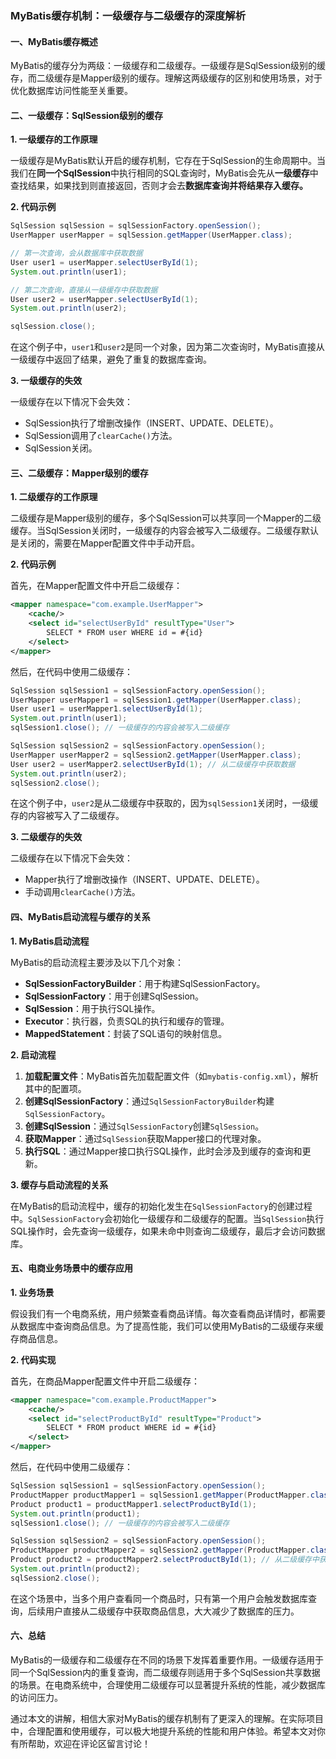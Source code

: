 ### MyBatis缓存机制：一级缓存与二级缓存的深度解析



#### 一、MyBatis缓存概述

MyBatis的缓存分为两级：一级缓存和二级缓存。一级缓存是SqlSession级别的缓存，而二级缓存是Mapper级别的缓存。理解这两级缓存的区别和使用场景，对于优化数据库访问性能至关重要。

#### 二、一级缓存：SqlSession级别的缓存

**1. 一级缓存的工作原理**

一级缓存是MyBatis默认开启的缓存机制，它存在于SqlSession的生命周期中。当我们在**同一个SqlSession**中执行相同的SQL查询时，MyBatis会先从**一级缓存**中查找结果，如果找到则直接返回，否则才会去**数据库查询并将结果存入缓存。**

**2. 代码示例**

```java
SqlSession sqlSession = sqlSessionFactory.openSession();
UserMapper userMapper = sqlSession.getMapper(UserMapper.class);

// 第一次查询，会从数据库中获取数据
User user1 = userMapper.selectUserById(1);
System.out.println(user1);

// 第二次查询，直接从一级缓存中获取数据
User user2 = userMapper.selectUserById(1);
System.out.println(user2);

sqlSession.close();
```

在这个例子中，`user1`和`user2`是同一个对象，因为第二次查询时，MyBatis直接从一级缓存中返回了结果，避免了重复的数据库查询。

**3. 一级缓存的失效**

一级缓存在以下情况下会失效：
- SqlSession执行了增删改操作（INSERT、UPDATE、DELETE）。
- SqlSession调用了`clearCache()`方法。
- SqlSession关闭。

#### 三、二级缓存：Mapper级别的缓存

**1. 二级缓存的工作原理**

二级缓存是Mapper级别的缓存，多个SqlSession可以共享同一个Mapper的二级缓存。当SqlSession关闭时，一级缓存的内容会被写入二级缓存。二级缓存默认是关闭的，需要在Mapper配置文件中手动开启。

**2. 代码示例**

首先，在Mapper配置文件中开启二级缓存：

```xml
<mapper namespace="com.example.UserMapper">
    <cache/>
    <select id="selectUserById" resultType="User">
        SELECT * FROM user WHERE id = #{id}
    </select>
</mapper>
```

然后，在代码中使用二级缓存：

```java
SqlSession sqlSession1 = sqlSessionFactory.openSession();
UserMapper userMapper1 = sqlSession1.getMapper(UserMapper.class);
User user1 = userMapper1.selectUserById(1);
System.out.println(user1);
sqlSession1.close(); // 一级缓存的内容会被写入二级缓存

SqlSession sqlSession2 = sqlSessionFactory.openSession();
UserMapper userMapper2 = sqlSession2.getMapper(UserMapper.class);
User user2 = userMapper2.selectUserById(1); // 从二级缓存中获取数据
System.out.println(user2);
sqlSession2.close();
```

在这个例子中，`user2`是从二级缓存中获取的，因为`sqlSession1`关闭时，一级缓存的内容被写入了二级缓存。

**3. 二级缓存的失效**

二级缓存在以下情况下会失效：
- Mapper执行了增删改操作（INSERT、UPDATE、DELETE）。
- 手动调用`clearCache()`方法。

#### 四、MyBatis启动流程与缓存的关系

**1. MyBatis启动流程**

MyBatis的启动流程主要涉及以下几个对象：
- **SqlSessionFactoryBuilder**：用于构建SqlSessionFactory。
- **SqlSessionFactory**：用于创建SqlSession。
- **SqlSession**：用于执行SQL操作。
- **Executor**：执行器，负责SQL的执行和缓存的管理。
- **MappedStatement**：封装了SQL语句的映射信息。

**2. 启动流程**

1. **加载配置文件**：MyBatis首先加载配置文件（如`mybatis-config.xml`），解析其中的配置项。
2. **创建SqlSessionFactory**：通过`SqlSessionFactoryBuilder`构建`SqlSessionFactory`。
3. **创建SqlSession**：通过`SqlSessionFactory`创建`SqlSession`。
4. **获取Mapper**：通过`SqlSession`获取Mapper接口的代理对象。
5. **执行SQL**：通过Mapper接口执行SQL操作，此时会涉及到缓存的查询和更新。

**3. 缓存与启动流程的关系**

在MyBatis的启动流程中，缓存的初始化发生在`SqlSessionFactory`的创建过程中。`SqlSessionFactory`会初始化一级缓存和二级缓存的配置。当`SqlSession`执行SQL操作时，会先查询一级缓存，如果未命中则查询二级缓存，最后才会访问数据库。

#### 五、电商业务场景中的缓存应用

**1. 业务场景**

假设我们有一个电商系统，用户频繁查看商品详情。每次查看商品详情时，都需要从数据库中查询商品信息。为了提高性能，我们可以使用MyBatis的二级缓存来缓存商品信息。

**2. 代码实现**

首先，在商品Mapper配置文件中开启二级缓存：

```xml
<mapper namespace="com.example.ProductMapper">
    <cache/>
    <select id="selectProductById" resultType="Product">
        SELECT * FROM product WHERE id = #{id}
    </select>
</mapper>
```

然后，在代码中使用二级缓存：

```java
SqlSession sqlSession1 = sqlSessionFactory.openSession();
ProductMapper productMapper1 = sqlSession1.getMapper(ProductMapper.class);
Product product1 = productMapper1.selectProductById(1);
System.out.println(product1);
sqlSession1.close(); // 一级缓存的内容会被写入二级缓存

SqlSession sqlSession2 = sqlSessionFactory.openSession();
ProductMapper productMapper2 = sqlSession2.getMapper(ProductMapper.class);
Product product2 = productMapper2.selectProductById(1); // 从二级缓存中获取数据
System.out.println(product2);
sqlSession2.close();
```

在这个场景中，当多个用户查看同一个商品时，只有第一个用户会触发数据库查询，后续用户直接从二级缓存中获取商品信息，大大减少了数据库的压力。

#### 六、总结

MyBatis的一级缓存和二级缓存在不同的场景下发挥着重要作用。一级缓存适用于同一个SqlSession内的重复查询，而二级缓存则适用于多个SqlSession共享数据的场景。在电商系统中，合理使用二级缓存可以显著提升系统的性能，减少数据库的访问压力。

通过本文的讲解，相信大家对MyBatis的缓存机制有了更深入的理解。在实际项目中，合理配置和使用缓存，可以极大地提升系统的性能和用户体验。希望本文对你有所帮助，欢迎在评论区留言讨论！